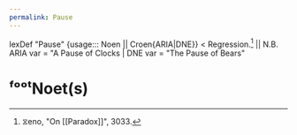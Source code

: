```yaml
---
permalink: Pause
---
```


lexDef "Pause" {usage::: Noen || Croen{ARIA|DNE}} < Regression.[^noen] || N.B. ARIA var = "A Pause of Clocks | DNE var = "The Pause of Bears" 
# ᶠᵒᵒᵗNoet(s)

[^noen]: ⧖eno, "On [[Paradox]]", 3033.